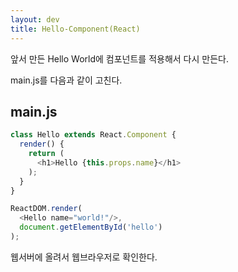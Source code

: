 ```yaml
---
layout: dev
title: Hello-Component(React)
---
```

앞서 만든 Hello World에 컴포넌트를 적용해서 다시 만든다.

main.js를 다음과 같이 고친다.

## main.js

```javascript
class Hello extends React.Component {
  render() {
    return (
      <h1>Hello {this.props.name}</h1>
    );
  }
}

ReactDOM.render(
  <Hello name="world!"/>,
  document.getElementById('hello')
);
```

웹서버에 올려서 웹브라우저로 확인한다.